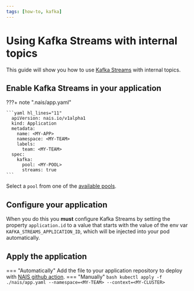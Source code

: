 ```yaml
---
tags: [how-to, kafka]
---
```


# Using Kafka Streams with internal topics
This guide will show you how to use [Kafka Streams](https://kafka.apache.org/documentation/streams/) with internal topics.

## Enable Kafka Streams in your application
???+ note ".nais/app.yaml"

    ```yaml hl_lines="11"
      apiVersion: nais.io/v1alpha1
      kind: Application
      metadata:
        name: <MY-APP>
        namespace: <MY-TEAM>
        labels:
          team: <MY-TEAM>
      spec:
        kafka:
          pool: <MY-POOL>
          streams: true
    ```

Select a `pool` from one of the [available pools](../reference/pools.md).

## Configure your application

When you do this you **must** configure Kafka Streams by setting the property `application.id` to a value that starts
with the value of the env var `KAFKA_STREAMS_APPLICATION_ID`, which will be injected into your pod automatically.

## Apply the application

=== "Automatically"
    Add the file to your application repository to deploy with [NAIS github action](../../../build/how-to/build-and-deploy.md).
=== "Manually"
    ```bash
    kubectl apply -f ./nais/app.yaml --namespace=<MY-TEAM> --context=<MY-CLUSTER>
    ```
